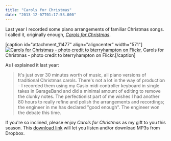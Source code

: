 ```yaml
---
title: "Carols for Christmas"
date: "2013-12-07T01:17:53.000"
---
```


Last year I recorded some piano arrangements of familiar Christmas songs. I called it, originally enough, [_Carols for Christmas_](https://www.dropbox.com/sh/udiadekdc99akc6/AADzppw1KdFczRFiZaEZoU5Ea?dl=0).

\[caption id="attachment\_11477" align="aligncenter" width="571"\][![Carols for Christmas - photo credit to bterryhampton on Flickr.](http://chrishubbs.com/wordpress/wp-content/uploads/2012/12/Cover.jpg)](https://www.dropbox.com/sh/udiadekdc99akc6/AADzppw1KdFczRFiZaEZoU5Ea?dl=0) Carols for Christmas - photo credit to bterryhampton on Flickr.\[/caption\]

As I explained it last year:

> It's just over 30 minutes worth of music, all piano versions of traditional Christmas carols. There's not a lot in the way of production - I recorded them using my Casio midi controller keyboard in single takes in GarageBand and did a minimal amount of editing to remove the clunky notes. The perfectionist part of me wishes I had another 80 hours to really refine and polish the arrangements and recordings; the engineer in me has declared "good enough". The engineer won the debate this time.

If you're so inclined, please enjoy _Carols for Christmas_ as my gift to you this season. This [download link](https://www.dropbox.com/sh/udiadekdc99akc6/AADzppw1KdFczRFiZaEZoU5Ea?dl=0) will let you listen and/or download MP3s from Dropbox.
